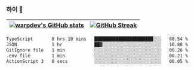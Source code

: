 
### 하이 👋
[![warpdev's GitHub stats](https://github-readme-stats.vercel.app/api?username=warpdev&show_icons=true&theme=vue-dark)](#) |[![GitHub Streak](https://github-readme-streak-stats.herokuapp.com/?user=warpdev&theme=dark)](#)
--- | --- |
<!--START_SECTION:waka-->

```txt
TypeScript       8 hrs 10 mins   ██████████████████████░░░   88.54 %
JSON             1 hr            ██▓░░░░░░░░░░░░░░░░░░░░░░   10.88 %
GitIgnore file   1 min           ░░░░░░░░░░░░░░░░░░░░░░░░░   00.26 %
.env file        1 min           ░░░░░░░░░░░░░░░░░░░░░░░░░   00.21 %
ActionScript 3   0 secs          ░░░░░░░░░░░░░░░░░░░░░░░░░   00.05 %
```

<!--END_SECTION:waka-->

<!--
**warpdev/warpdev** is a ✨ _special_ ✨ repository because its `README.md` (this file) appears on your GitHub profile.

Here are some ideas to get you started:

- 🔭 I’m currently working on ...
- 🌱 I’m currently learning ...
- 👯 I’m looking to collaborate on ...
- 🤔 I’m looking for help with ...
- 💬 Ask me about ...
- 📫 How to reach me: ...
- 😄 Pronouns: ...
- ⚡ Fun fact: ...
-->
